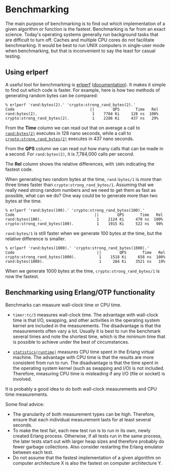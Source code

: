<!--
%CopyrightBegin%

SPDX-License-Identifier: Apache-2.0

Copyright Ericsson AB 2023-2024. All Rights Reserved.

Licensed under the Apache License, Version 2.0 (the "License");
you may not use this file except in compliance with the License.
You may obtain a copy of the License at

    http://www.apache.org/licenses/LICENSE-2.0

Unless required by applicable law or agreed to in writing, software
distributed under the License is distributed on an "AS IS" BASIS,
WITHOUT WARRANTIES OR CONDITIONS OF ANY KIND, either express or implied.
See the License for the specific language governing permissions and
limitations under the License.

%CopyrightEnd%
-->
# Benchmarking

The main purpose of benchmarking is to find out which implementation of a given
algorithm or function is the fastest. Benchmarking is far from an exact science.
Today's operating systems generally run background tasks that are difficult to
turn off. Caches and multiple CPU cores do not facilitate benchmarking. It would
be best to run UNIX computers in single-user mode when benchmarking, but that is
inconvenient to say the least for casual testing.

## Using erlperf

A useful tool for benchmarking is [erlperf](https://github.com/max-au/erlperf)
([documentation](https://hexdocs.pm/erlperf/erlperf.html)).
It makes it simple to find out which code is faster. For example, here is how
two methods of generating random bytes can be compared:

```text
% erlperf 'rand:bytes(2).' 'crypto:strong_rand_bytes(2).'
Code                                 ||        QPS       Time   Rel
rand:bytes(2).                        1    7784 Ki     128 ns  100%
crypto:strong_rand_bytes(2).          1    2286 Ki     437 ns   29%
```

From the **Time** column we can read out that on average a call to
[`rand:bytes(2)`](`rand:bytes/1`) executes in 128 nano seconds, while
a call to
[`crypto:strong_rand_bytes(2)`](`crypto:strong_rand_bytes/1`) executes
in 437 nano seconds.

From the **QPS** column we can read out how many calls that can be
made in a second. For `rand:bytes(2)`, it is 7,784,000 calls per second.

The **Rel** column shows the relative differences, with `100%` indicating
the fastest code.

When generating two random bytes at the time, `rand:bytes/1` is more
than three times faster than `crypto:strong_rand_bytes/1`. Assuming
that we really need strong random numbers and we need to get them as
fast as possible, what can we do? One way could be to generate more
than two bytes at the time.

```text
% erlperf 'rand:bytes(100).' 'crypto:strong_rand_bytes(100).'
Code                                   ||        QPS       Time   Rel
rand:bytes(100).                        1    2124 Ki     470 ns  100%
crypto:strong_rand_bytes(100).          1    1915 Ki     522 ns   90%
```

`rand:bytes/1` is still faster when we generate 100 bytes at the time,
but the relative difference is smaller.

```
% erlperf 'rand:bytes(1000).' 'crypto:strong_rand_bytes(1000).'
Code                                    ||        QPS       Time   Rel
crypto:strong_rand_bytes(1000).          1    1518 Ki     658 ns  100%
rand:bytes(1000).                        1     284 Ki    3521 ns   19%
```

When we generate 1000 bytes at the time, `crypto:strong_rand_bytes/1` is
now the fastest.

## Benchmarking using Erlang/OTP functionality

Benchmarks can measure wall-clock time or CPU time.

- `timer:tc/3` measures wall-clock time. The advantage with wall-clock time is
  that I/O, swapping, and other activities in the operating system kernel are
  included in the measurements. The disadvantage is that the measurements often
  vary a lot. Usually it is best to run the benchmark several times and note
  the shortest time, which is the minimum time that is possible to achieve
  under the best of circumstances.

- [`statistics(runtime)`](`erlang:statistics/1`) measures CPU time spent
  in the Erlang virtual machine. The advantage with CPU time is that
  the results are more consistent from run to run. The disadvantage is
  that the time spent in the operating system kernel (such as swapping
  and I/O) is not included. Therefore, measuring CPU time is
  misleading if any I/O (file or socket) is involved.

It is probably a good idea to do both wall-clock measurements and CPU time
measurements.

Some final advice:

- The granularity of both measurement types can be high. Therefore, ensure that
  each individual measurement lasts for at least several seconds.
- To make the test fair, each new test run is to run in its own, newly created
  Erlang process. Otherwise, if all tests run in the same process, the later
  tests start out with larger heap sizes and therefore probably do fewer garbage
  collections. Also consider restarting the Erlang emulator between each test.
- Do not assume that the fastest implementation of a given algorithm on computer
  architecture X is also the fastest on computer architecture Y.
